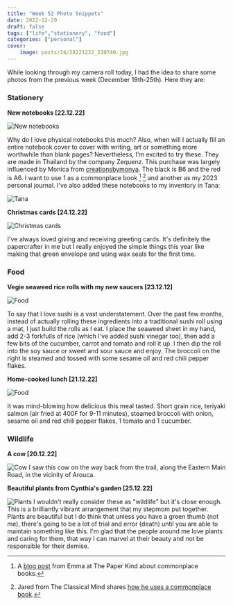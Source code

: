 ```yaml
---
title: "Week 52 Photo Snippets"
date: 2022-12-29
draft: false
tags: ["life","stationery", "food"]
categories: ["personal"]
cover:
    image: posts/24/20221222_220740.jpg
---
```


While looking through my camera roll today, I had the idea to share some photos from the previous week (December 19th-25th). Here they are:

### Stationery

**New notebooks [22.12.22]**

![New notebooks](/posts/24/notebooks.jpg)

Why do I love physical notebooks this much? Also, when will I actually fill an entire notebook cover to cover with writing, art or something more worthwhile than blank pages? Nevertheless, I'm excited to try these. They are made in Thailand by the company Zequenz. This purchase was largely influenced by Monica from [creationsbymonya](https://www.instagram.com/creationsbymonya/). The black is B6 and the red is A6. I want to use 1 as a commonplace book [^1] [^2] and another as my 2023 personal journal. I've also added these notebooks to my inventory in Tana: 

![Tana](/posts/24/tana-inventory.png)

**Christmas cards [24.12.22]**

![Christmas cards](/posts/24/christmas-cards.jpg)

I've always loved giving and receiving greeting cards. It's definitely the papercrafter in me but I really enjoyed the simple things this year like making that green envelope and using wax seals for the first time.

### Food
**Vegie seaweed rice rolls with my new saucers [23.12.12]**

![Food](/posts/24/sushi.jpg)

To say that I love sushi is a vast understatement. Over the past few months, instead of actually rolling these ingredients into a traditional sushi roll using a mat, I just build the rolls as I eat. I place the seaweed sheet in my hand, add 2-3 forkfulls of rice (which I've added sushi vinegar too), then add a few bits of the cucumber, carrot and tomato and roll it up. I then dip the roll into the soy sauce or sweet and sour sauce and enjoy. The broccoli on the right is steamed and tossed with some sesame oil and red chili pepper flakes.

**Home-cooked lunch [21.12.22]**

![Food](/posts/24/food.jpg)

It was mind-blowing how delicious this meal tasted. Short grain rice, teriyaki salmon (air fried at 400F for 9-11 minutes), steamed broccoli with onion, sesame oil and red chili pepper flakes, 1 tomato and 1 cucumber.

### Wildlife

**A cow [20.12.22]**

![Cow](/posts/24/cow.jpg)
I saw this cow on the way back from the trail, along the Eastern Main Road, in the vicinity of Arouca. 

**Beautiful plants from Cynthia's garden [25.12.22]**

![Plants](/posts/24/plants.jpeg)
I wouldn't really consider these as "wildlife" but it's close enough. This is a brilliantly vibrant arrangement that my stepmom put together. Plants are beautiful but I do think that unless you have a green thumb (not me), there's going to be a lot of trial and error (death) until you are able to maintain something like this. I'm glad that the people around me love plants and caring for them, that way I can marvel at their beauty and not be responsible for their demise.

[^1]: A [blog post](https://thepaperkind.com/2020/08/15/commonplace-book/) from Emma at The Paper Kind about commonplace books.

[^2]: Jared from The Classical Mind shares [how he uses a commonplace book](https://www.youtube.com/watch?v=CcBy_b_43c0&t=664s).